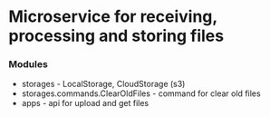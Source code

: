 # Microservice for receiving, processing and storing files

### Modules
- storages - LocalStorage, CloudStorage (s3)
- storages.commands.ClearOldFiles - command for clear old files
- apps - api for upload and get files
